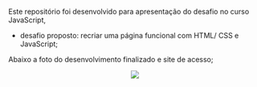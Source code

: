 
Este repositório foi desenvolvido para apresentação do desafio no curso JavaScript,

- desafio proposto: recriar uma página funcional com HTML/ CSS e JavaScript;


Abaixo a foto do desenvolvimento finalizado e site de acesso;



<div align="center">
            <img src="https://user-images.githubusercontent.com/103293578/170866857-5f3fc129-44b7-41f1-8039-7242b4b37e73.png " width="auto">
</div>
